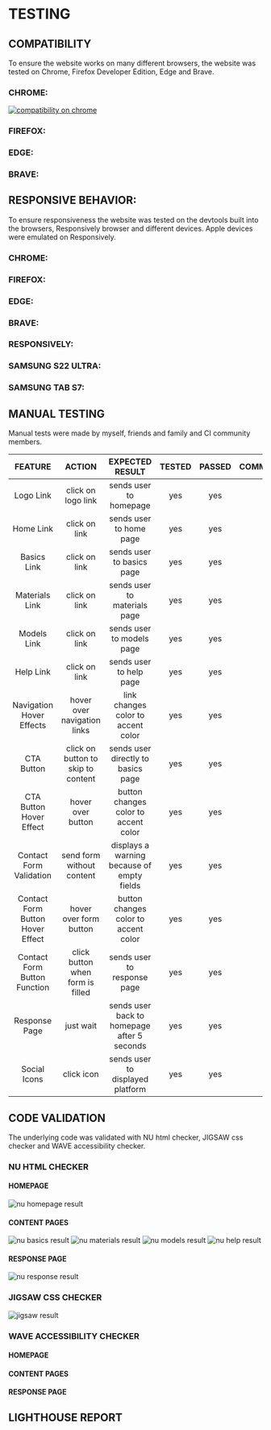 # TESTING

## COMPATIBILITY

To ensure the website works on many different browsers, the website was tested on Chrome, Firefox Developer Edition, Edge and Brave.

### CHROME:

[![compatibility on chrome]({https://github.com/RebellionWebdesign/fab-forever/blob/main/assets/img/fab-forever-hero-section.png})]({[video-url](https://github.com/RebellionWebdesign/fab-forever/blob/main/assets/video/chrome.mp4)} "Compatibility on Chrome")

### FIREFOX:



### EDGE:



### BRAVE:



## RESPONSIVE BEHAVIOR:

To ensure responsiveness the website was tested on the devtools built into the browsers, Responsively browser and different devices. Apple devices were emulated on Responsively.

### CHROME:



### FIREFOX:



### EDGE:



### BRAVE:



### RESPONSIVELY:



### SAMSUNG S22 ULTRA:



### SAMSUNG TAB S7:



## MANUAL TESTING

Manual tests were made by myself, friends and family and CI community members.

 

|             FEATURE              |               ACTION               |               EXPECTED RESULT               | TESTED | PASSED | COMMENT |
| :------------------------------: | :--------------------------------: | :-----------------------------------------: | :----: | :----: | :-----: |
|            Logo Link             |         click on logo link         |           sends user to homepage            |  yes   |  yes   |         |
|            Home Link             |           click on link            |           sends user to home page           |  yes   |  yes   |         |
|           Basics Link            |           click on link            |          sends user to basics page          |  yes   |  yes   |         |
|          Materials Link          |           click on link            |        sends user to materials page         |  yes   |  yes   |         |
|           Models Link            |           click on link            |          sends user to models page          |  yes   |  yes   |         |
|            Help Link             |           click on link            |           sends user to help page           |  yes   |  yes   |         |
|     Navigation Hover Effects     |    hover over navigation links     |     link changes color to accent color      |  yes   |  yes   |         |
|            CTA Button            | click on button to skip to content |     sends user directly to basics page      |  yes   |  yes   |         |
|     CTA Button Hover Effect      |         hover over button          |    button changes color to accent color     |  yes   |  yes   |         |
|     Contact Form Validation      |     send form without content      | displays a warning because of empty fields  |  yes   |  yes   |         |
| Contact Form Button Hover Effect |       hover over form button       |    button changes color to accent color     |  yes   |  yes   |         |
|   Contact Form Button Function   |  click button when form is filled  |         sends user to response page         |  yes   |  yes   |         |
|          Response Page           |             just wait              | sends user back to homepage after 5 seconds |  yes   |  yes   |         |
|           Social Icons           |             click icon             |      sends user to displayed platform       |  yes   |  yes   |         |

## CODE VALIDATION

The underlying code was validated with NU html checker, JIGSAW css checker and WAVE accessibility checker.

### NU HTML CHECKER

#### HOMEPAGE

![nu homepage result](https://github.com/RebellionWebdesign/fab-forever/blob/main/assets/img/NU-homepage.png)

#### CONTENT PAGES

![nu basics result](https://github.com/RebellionWebdesign/fab-forever/blob/main/assets/img/NU-basics.png)
![nu materials result](https://github.com/RebellionWebdesign/fab-forever/blob/main/assets/img/NU-materials.png)
![nu models result](https://github.com/RebellionWebdesign/fab-forever/blob/main/assets/img/NU-models.png)
![nu help result](https://github.com/RebellionWebdesign/fab-forever/blob/main/assets/img/NU-help.png)

#### RESPONSE PAGE

![nu response result](https://github.com/RebellionWebdesign/fab-forever/blob/main/assets/img/NU-response.png)

### JIGSAW CSS CHECKER

![jigsaw result](https://github.com/RebellionWebdesign/fab-forever/blob/main/assets/img/JIGS-css.png)

### WAVE ACCESSIBILITY CHECKER

#### HOMEPAGE



#### CONTENT PAGES



#### RESPONSE PAGE



## LIGHTHOUSE REPORT
